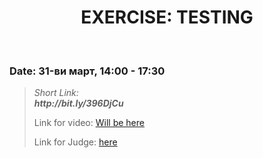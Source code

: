 <h1 align="center">EXERCISE: TESTING</h1>
    <br>

<h3>Date: 31-ви март, 14:00 - 17:30</h3>

<blockquote>
    <p>
        <i>
            Short Link: <br> 
            <b>
                http://bit.ly/396DjCu
            </b> 
        </i>
    </p>
    <p>
        Link for video: 
        <a href="#">Will be here</a>
    </p>
        <p>
        Link for Judge: 
        <a href="https://judge.softuni.bg/Contests/Practice/Index/1949#0">here</a>
    </p>
</blockquote>
